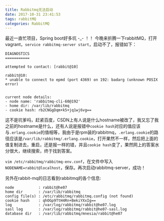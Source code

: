 ```yaml
---
title: Rabbitmq无法启动
date: 2017-10-31 23:41:53
tags: rabbitMQ
categories: RabbitMQ
---
```


最近一直忙项目，Spring boot好多坑 -_- ！！ 今晚来折腾一下rabbitMQ，打开vagrant，`service rabbitmq-server start`，启动不了，报错如下：
``` 
DIAGNOSTICS
===========

attempted to contact: [rabbit@10]

rabbit@10:
* unable to connect to epmd (port 4369) on 192: badarg (unknown POSIX error)


current node details:
- node name: 'rabbitmq-cli-60@192'
- home dir: /var/lib/rabbitmq
- cookie hash: rb2CNGgDqm+k5+jq1wj6vg==
```

这不是坑爹吗，赶紧百度，CSDN上有人说是什么hostname被改了，我又忘了我之前的hostname是什么，还有人说是报错中`cookie hash`对应的值应该与`.erlang.cookie`的值相等，我由于是rpm装的rabbitmq，`.erlang.cookie`的路径应该是`/var/lib/rabbitmq/.erlang.cookie`，打开果然不一样，然后把上面的值复制进去，重启，还是报一样的错，并且`cookie hash`变了，果然网上的答案水分很大，继续搜索，终于找到答案。


`vim /etc/rabbitmq/rabbitmq-env.conf`，在文件中写入`NODENAME=rabbit@localhost`，保存。再次启动rabbitmq-server，成功！

另外在rabbit-mq的日志看到rabbitmq的各个信息:
``` 
node           : rabbit@he07
home dir       : /var/lib/rabbitmq
config file(s) : /etc/rabbitmq/rabbitmq.config (not found)
cookie hash    : qhOGp9TtH4Rn+BekiYXxIg==
log            : /var/log/rabbitmq/rabbit@he07.log
sasl log       : /var/log/rabbitmq/rabbit@he07-sasl.log
database dir   : /var/lib/rabbitmq/mnesia/rabbit@he07
```
